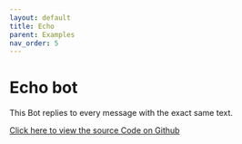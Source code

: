 ```yaml
---
layout: default
title: Echo
parent: Examples
nav_order: 5
---
```

# Echo bot

This Bot replies to every message with the exact same text.

[Click here to view the source Code on Github](https://github.com/RxTelegram/RxTelegram.Bot.Examples/tree/master/Echo)
